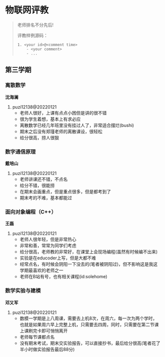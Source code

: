 
# 物联网评教

> 老师排名不分先后!
>
> 评教样例源码：
>
> ```
> 1. <your id>@<comment time>
>     - <your comment>
>     - ...
> ```


## 第三学期

### 离散数学

**沈海澜**

1. puzi12138@20220121
      - 老师人很好，上课有点点小困但是讲的很不错
      - 很为学生着想，基本上有求必应
      - 离散数学已经几年班里没有挂过人了，非常适合摆烂(bushi)
      - 期末之后没有郑瑾老师的离散课设，很轻松
      - 给分很高，捞人很狠

### 数字通信原理

**戴培山**

1. puzi12138@20220121
      - 老师讲课还不错，不点名
      - 给分不错，很能捞
      - 在期末会画重点，但是重点很多，但是都考到了
      - 期末考的不难，基本都能过

### 面向对象编程（C++）

**王磊**

1. puzi12138@20220121
      - 老师人很年轻，但是非常热心
      - 非常和善，常常为同学们考虑
      - 给分很高，老师教的非常好，在课堂上会现场编程(虽然有时候编不出来)
      - 实验是在educoder上写，但是大都不难
      - 经常点名，有时候会阴阳一下没去的(笔者被阴阳过)，但不影响这是我这学期最喜欢的老师之一
      - 老师在B站有号，也有相关课程(id:solehome)

### 数学实验与建模

**邓又军**

1. puzi12138@20220121
      - 数模一学期是上八周课，需要去上机8次，在周六，每一次为两个学时，也就是如果周六早上完整上机，只需要去四周，同时，只需要在第二节课上课刷完卡即可悄悄离开
      - 老师每节课都点名
      - 没有期末考试，期末交实验报告，可以直接抄书，最后给分很高(笔者花了半小时做实验报告最后88分)
